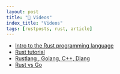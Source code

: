 ```yaml
---
layout: post
title: "📜 Videos"
index_title: "Videos"
tags: [rustposts, rust, article]
---
```


- [Intro to the Rust programming language](https://www.youtube.com/watch?v=agzf6ftEsLU&ab_channel=Code&SupplyCo)
- [Rust tutorial](https://www.youtube.com/watch?v=U1EFgCNLDB8&ab_channel=DerekBanas)
- [Rustlang , Golang, C++, Dlang](https://www.youtube.com/watch?v=ynQoaajojIs&ab_channel=GolangVids)
- [Rust vs Go](https://www.youtube.com/watch?v=WVZ7yMvxImo&ab_channel=SebastianThiel)
